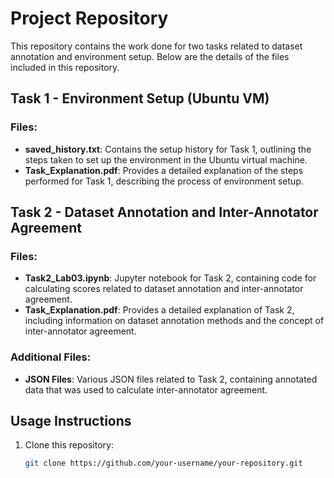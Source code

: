 # Project Repository

This repository contains the work done for two tasks related to dataset annotation and environment setup. Below are the details of the files included in this repository.

## Task 1 - Environment Setup (Ubuntu VM)

### Files:
- **saved_history.txt**: Contains the setup history for Task 1, outlining the steps taken to set up the environment in the Ubuntu virtual machine.
- **Task_Explanation.pdf**: Provides a detailed explanation of the steps performed for Task 1, describing the process of environment setup.

## Task 2 - Dataset Annotation and Inter-Annotator Agreement

### Files:
- **Task2_Lab03.ipynb**: Jupyter notebook for Task 2, containing code for calculating scores related to dataset annotation and inter-annotator agreement.
- **Task_Explanation.pdf**: Provides a detailed explanation of Task 2, including information on dataset annotation methods and the concept of inter-annotator agreement.

### Additional Files:
- **JSON Files**: Various JSON files related to Task 2, containing annotated data that was used to calculate inter-annotator agreement.

## Usage Instructions

1. Clone this repository:
   ```bash
   git clone https://github.com/your-username/your-repository.git
